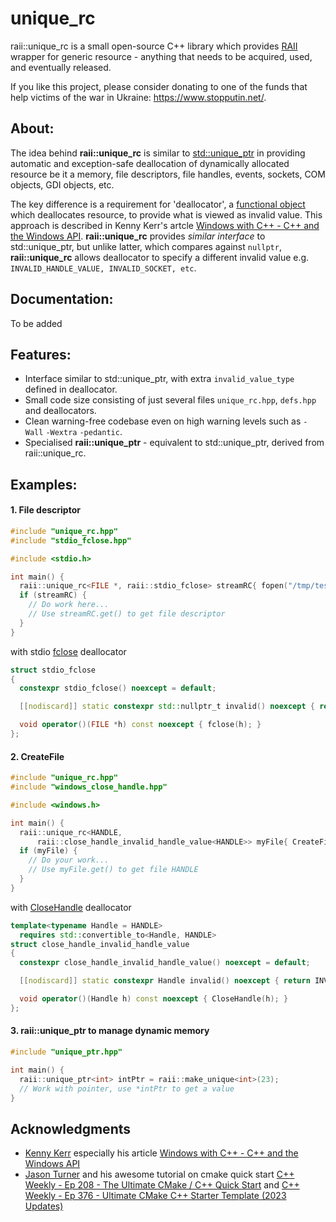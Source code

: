 # unique_rc


raii::unique_rc is a small open-source C++ library which provides [RAII](https://https://en.cppreference.com/w/cpp/language/raii) wrapper for generic resource - anything that needs to be acquired, used, and eventually released.

If you like this project, please consider donating to one of the funds
that help victims of the war in Ukraine: <https://www.stopputin.net/>.

## About:


The idea behind **raii::unique_rc** is similar to [std::unique_ptr](https://en.cppreference.com/w/cpp/memory/unique_ptr) in providing automatic and exception-safe deallocation of dynamically allocated resource be it a memory, file descriptors, file handles, events, sockets, COM objects, GDI objects, etc.

The key difference is a requirement for 'deallocator', a [functional object](https://en.cppreference.com/w/cpp/named_req/FunctionObject) which deallocates resource, to provide what is viewed as invalid value. This approach is described in Kenny Kerr's artcle [Windows with C++ - C++ and the Windows API](https://learn.microsoft.com/en-us/archive/msdn-magazine/2011/july/msdn-magazine-windows-with-c-c-and-the-windows-api). **raii::unique_rc** provides *similar interface* to std::unique_ptr, but unlike latter, which compares against `nullptr`, **raii::unique_rc** allows deallocator to specify a different invalid value e.g. `INVALID_HANDLE_VALUE, INVALID_SOCKET, etc`. 

## Documentation:


To be added

## Features:

- Interface similar to std::unique_ptr, with extra `invalid_value_type` defined in deallocator.
- Small code size consisting of just several files `unique_rc.hpp`, `defs.hpp` and deallocators.
- Clean warning-free codebase even on high warning levels such as `-Wall` `-Wextra` `-pedantic`.
- Specialised **raii::unique_ptr** - equivalent to std::unique_ptr, derived from raii::unique_rc.

## Examples:

#### 1. File descriptor

``` c++
#include "unique_rc.hpp"
#include "stdio_fclose.hpp"

#include <stdio.h>

int main() {
  raii::unique_rc<FILE *, raii::stdio_fclose> streamRC{ fopen("/tmp/test.txt", "r+") };
  if (streamRC) {
    // Do work here...
    // Use streamRC.get() to get file descriptor
  }
}
```

  with stdio [fclose](https://en.cppreference.com/w/c/io/fclose) deallocator
``` c++
struct stdio_fclose
{
  constexpr stdio_fclose() noexcept = default;

  [[nodiscard]] static constexpr std::nullptr_t invalid() noexcept { return nullptr; }

  void operator()(FILE *h) const noexcept { fclose(h); }
};
```

#### 2. CreateFile

``` c++
#include "unique_rc.hpp"
#include "windows_close_handle.hpp"

#include <windows.h>

int main() {
  raii::unique_rc<HANDLE, 
      raii::close_handle_invalid_handle_value<HANDLE>> myFile{ CreateFile(/* params */) };
  if (myFile) {
    // Do your work...
    // Use myFile.get() to get file HANDLE
  }
}
```

  with [CloseHandle](https://learn.microsoft.com/en-us/windows/win32/api/handleapi/nf-handleapi-closehandle) deallocator
``` c++
template<typename Handle = HANDLE>
  requires std::convertible_to<Handle, HANDLE>
struct close_handle_invalid_handle_value
{
  constexpr close_handle_invalid_handle_value() noexcept = default;

  [[nodiscard]] static constexpr Handle invalid() noexcept { return INVALID_HANDLE_VALUE; }

  void operator()(Handle h) const noexcept { CloseHandle(h); }
};
```

#### 3. raii::unique_ptr to manage dynamic memory
``` c++
#include "unique_ptr.hpp"

int main() {
  raii::unique_ptr<int> intPtr = raii::make_unique<int>(23);
  // Work with pointer, use *intPtr to get a value
}
```

## Acknowledgments
- [Kenny Kerr](https://github.com/kennykerr) especially his article [Windows with C++ - C++ and the Windows API](https://learn.microsoft.com/en-us/archive/msdn-magazine/2011/july/msdn-magazine-windows-with-c-c-and-the-windows-api)
- [Jason Turner](https://github.com/lefticus) and his awesome tutorial on cmake quick start [C++ Weekly - Ep 208 - The Ultimate CMake / C++ Quick Start](https://youtu.be/YbgH7yat-Jo?si=YK9MUqr6yeluE5c4) and [C++ Weekly - Ep 376 - Ultimate CMake C++ Starter Template (2023 Updates)](https://youtu.be/ucl0cw9X3e8?si=Ma6CT5jBd5qlL3Ft)

